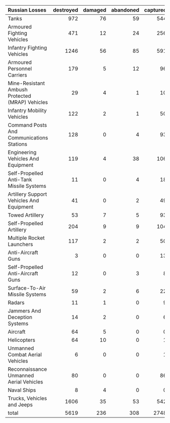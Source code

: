 | Russian Losses                                   |   destroyed |   damaged |   abandoned |   captured |   total |
|:-------------------------------------------------|------------:|----------:|------------:|-----------:|--------:|
| Tanks                                            |         972 |        76 |          59 |        544 |    1651 |
| Armoured Fighting Vehicles                       |         471 |        12 |          24 |        256 |     763 |
| Infantry Fighting Vehicles                       |        1246 |        56 |          85 |        591 |    1978 |
| Armoured Personnel Carriers                      |         179 |         5 |          12 |         96 |     292 |
| Mine-Resistant Ambush Protected  (MRAP) Vehicles |          29 |         4 |           1 |         10 |      44 |
| Infantry Mobility Vehicles                       |         122 |         2 |           1 |         50 |     175 |
| Command Posts And Communications Stations        |         128 |         0 |           4 |         93 |     225 |
| Engineering Vehicles And Equipment               |         119 |         4 |          38 |        106 |     267 |
| Self-Propelled Anti-Tank Missile Systems         |          11 |         0 |           4 |         18 |      33 |
| Artillery Support Vehicles And Equipment         |          41 |         0 |           2 |         49 |      92 |
| Towed Artillery                                  |          53 |         7 |           5 |         93 |     158 |
| Self-Propelled Artillery                         |         204 |         9 |           9 |        104 |     326 |
| Multiple Rocket Launchers                        |         117 |         2 |           2 |         50 |     171 |
| Anti-Aircraft Guns                               |           3 |         0 |           0 |         13 |      16 |
| Self-Propelled Anti-Aircraft Guns                |          12 |         0 |           3 |          8 |      23 |
| Surface-To-Air Missile Systems                   |          59 |         2 |           6 |         22 |      89 |
| Radars                                           |          11 |         1 |           0 |          9 |      21 |
| Jammers And Deception Systems                    |          14 |         2 |           0 |          6 |      22 |
| Aircraft                                         |          64 |         5 |           0 |          0 |      69 |
| Helicopters                                      |          64 |        10 |           0 |          1 |      75 |
| Unmanned Combat Aerial Vehicles                  |           6 |         0 |           0 |          1 |       7 |
| Reconnaissance Unmanned Aerial Vehicles          |          80 |         0 |           0 |         86 |     166 |
| Naval Ships                                      |           8 |         4 |           0 |          0 |      12 |
| Trucks, Vehicles and Jeeps                       |        1606 |        35 |          53 |        542 |    2236 |
| total                                            |        5619 |       236 |         308 |       2748 |    8911 |